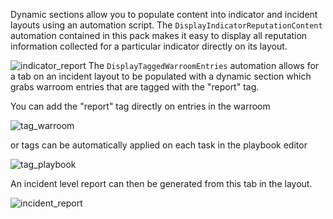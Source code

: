 Dynamic sections allow you to populate content into indicator and incident layouts using an automation script.
The `DisplayIndicatorReputationContent` automation contained in this pack makes it easy to display all reputation information collected for a particular indicator directly on its layout.

![indicator_report](https://github.com/cvescan/cvescan/raw/0ab37a70cd964e903a8fae02501bff3577c1fc67/Packs/DynamicSectionReports/doc_files/indicator_report.png)
The `DisplayTaggedWarroomEntries` automation allows for a tab on an incident layout to be populated with a dynamic section which grabs warroom entries that are tagged with the "report" tag.

You can add the "report" tag directly on entries in the warroom

![tag_warroom](https://github.com/cvescan/cvescan/raw/0bc8b78953fc735f29224735f9a6bf8a804c5539/Packs/DynamicSectionReports/doc_files/tag-warroom.png)

or tags can be automatically applied on each task in the playbook editor

![tag_playbook](https://github.com/cvescan/cvescan/raw/0bc8b78953fc735f29224735f9a6bf8a804c5539/Packs/DynamicSectionReports/doc_files/tag-playbook.png)

An incident level report can then be generated from this tab in the layout.

![incident_report](https://github.com/cvescan/cvescan/raw/0ab37a70cd964e903a8fae02501bff3577c1fc67/Packs/DynamicSectionReports/doc_files/incident_report.png)


